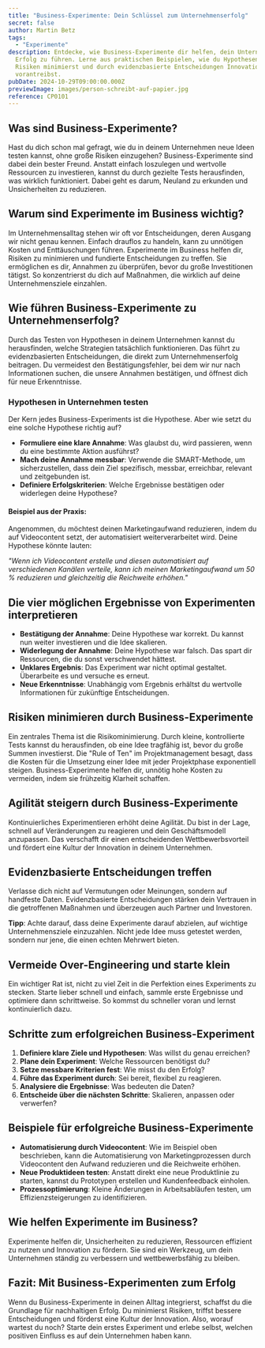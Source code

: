 ```yaml
---
title: "Business-Experimente: Dein Schlüssel zum Unternehmenserfolg"
secret: false
author: Martin Betz
tags:
  - "Experimente"
description: Entdecke, wie Business-Experimente dir helfen, dein Unternehmen zum
  Erfolg zu führen. Lerne aus praktischen Beispielen, wie du Hypothesen testest,
  Risiken minimierst und durch evidenzbasierte Entscheidungen Innovationen
  vorantreibst.
pubDate: 2024-10-29T09:00:00.000Z
previewImage: images/person-schreibt-auf-papier.jpg
reference: CP0101
---
```

## Was sind Business-Experimente?

Hast du dich schon mal gefragt, wie du in deinem Unternehmen neue Ideen testen kannst, ohne große Risiken einzugehen? Business-Experimente sind dabei dein bester Freund. Anstatt einfach loszulegen und wertvolle Ressourcen zu investieren, kannst du durch gezielte Tests herausfinden, was wirklich funktioniert. Dabei geht es darum, Neuland zu erkunden und Unsicherheiten zu reduzieren.

## Warum sind Experimente im Business wichtig?

Im Unternehmensalltag stehen wir oft vor Entscheidungen, deren Ausgang wir nicht genau kennen. Einfach drauflos zu handeln, kann zu unnötigen Kosten und Enttäuschungen führen. Experimente im Business helfen dir, Risiken zu minimieren und fundierte Entscheidungen zu treffen. Sie ermöglichen es dir, Annahmen zu überprüfen, bevor du große Investitionen tätigst. So konzentrierst du dich auf Maßnahmen, die wirklich auf deine Unternehmensziele einzahlen.

## Wie führen Business-Experimente zu Unternehmenserfolg?

Durch das Testen von Hypothesen in deinem Unternehmen kannst du herausfinden, welche Strategien tatsächlich funktionieren. Das führt zu evidenzbasierten Entscheidungen, die direkt zum Unternehmenserfolg beitragen. Du vermeidest den Bestätigungsfehler, bei dem wir nur nach Informationen suchen, die unsere Annahmen bestätigen, und öffnest dich für neue Erkenntnisse.

### Hypothesen in Unternehmen testen

Der Kern jedes Business-Experiments ist die Hypothese. Aber wie setzt du eine solche Hypothese richtig auf?

* **Formuliere eine klare Annahme**: Was glaubst du, wird passieren, wenn du eine bestimmte Aktion ausführst?
* **Mach deine Annahme messbar**: Verwende die SMART-Methode, um sicherzustellen, dass dein Ziel spezifisch, messbar, erreichbar, relevant und zeitgebunden ist.
* **Definiere Erfolgskriterien**: Welche Ergebnisse bestätigen oder widerlegen deine Hypothese?

#### Beispiel aus der Praxis:

Angenommen, du möchtest deinen Marketingaufwand reduzieren, indem du auf Videocontent setzt, der automatisiert weiterverarbeitet wird. Deine Hypothese könnte lauten:

*"Wenn ich Videocontent erstelle und diesen automatisiert auf verschiedenen Kanälen verteile, kann ich meinen Marketingaufwand um 50 % reduzieren und gleichzeitig die Reichweite erhöhen."*

## Die vier möglichen Ergebnisse von Experimenten interpretieren

* **Bestätigung der Annahme**: Deine Hypothese war korrekt. Du kannst nun weiter investieren und die Idee skalieren.
* **Widerlegung der Annahme**: Deine Hypothese war falsch. Das spart dir Ressourcen, die du sonst verschwendet hättest.
* **Unklares Ergebnis**: Das Experiment war nicht optimal gestaltet. Überarbeite es und versuche es erneut.
* **Neue Erkenntnisse**: Unabhängig vom Ergebnis erhältst du wertvolle Informationen für zukünftige Entscheidungen.

## Risiken minimieren durch Business-Experimente

Ein zentrales Thema ist die Risikominimierung. Durch kleine, kontrollierte Tests kannst du herausfinden, ob eine Idee tragfähig ist, bevor du große Summen investierst. Die "Rule of Ten" im Projektmanagement besagt, dass die Kosten für die Umsetzung einer Idee mit jeder Projektphase exponentiell steigen. Business-Experimente helfen dir, unnötig hohe Kosten zu vermeiden, indem sie frühzeitig Klarheit schaffen.

## Agilität steigern durch Business-Experimente

Kontinuierliches Experimentieren erhöht deine Agilität. Du bist in der Lage, schnell auf Veränderungen zu reagieren und dein Geschäftsmodell anzupassen. Das verschafft dir einen entscheidenden Wettbewerbsvorteil und fördert eine Kultur der Innovation in deinem Unternehmen.

## Evidenzbasierte Entscheidungen treffen

Verlasse dich nicht auf Vermutungen oder Meinungen, sondern auf handfeste Daten. Evidenzbasierte Entscheidungen stärken dein Vertrauen in die getroffenen Maßnahmen und überzeugen auch Partner und Investoren.

**Tipp**: Achte darauf, dass deine Experimente darauf abzielen, auf wichtige Unternehmensziele einzuzahlen. Nicht jede Idee muss getestet werden, sondern nur jene, die einen echten Mehrwert bieten.

## Vermeide Over-Engineering und starte klein

Ein wichtiger Rat ist, nicht zu viel Zeit in die Perfektion eines Experiments zu stecken. Starte lieber schnell und einfach, sammle erste Ergebnisse und optimiere dann schrittweise. So kommst du schneller voran und lernst kontinuierlich dazu.

## Schritte zum erfolgreichen Business-Experiment

1. **Definiere klare Ziele und Hypothesen**: Was willst du genau erreichen?
2. **Plane dein Experiment**: Welche Ressourcen benötigst du?
3. **Setze messbare Kriterien fest**: Wie misst du den Erfolg?
4. **Führe das Experiment durch**: Sei bereit, flexibel zu reagieren.
5. **Analysiere die Ergebnisse**: Was bedeuten die Daten?
6. **Entscheide über die nächsten Schritte**: Skalieren, anpassen oder verwerfen?

## Beispiele für erfolgreiche Business-Experimente

* **Automatisierung durch Videocontent**: Wie im Beispiel oben beschrieben, kann die Automatisierung von Marketingprozessen durch Videocontent den Aufwand reduzieren und die Reichweite erhöhen.
* **Neue Produktideen testen**: Anstatt direkt eine neue Produktlinie zu starten, kannst du Prototypen erstellen und Kundenfeedback einholen.
* **Prozessoptimierung**: Kleine Änderungen in Arbeitsabläufen testen, um Effizienzsteigerungen zu identifizieren.

## Wie helfen Experimente im Business?

Experimente helfen dir, Unsicherheiten zu reduzieren, Ressourcen effizient zu nutzen und Innovation zu fördern. Sie sind ein Werkzeug, um dein Unternehmen ständig zu verbessern und wettbewerbsfähig zu bleiben.

## Fazit: Mit Business-Experimenten zum Erfolg

Wenn du Business-Experimente in deinen Alltag integrierst, schaffst du die Grundlage für nachhaltigen Erfolg. Du minimierst Risiken, triffst bessere Entscheidungen und förderst eine Kultur der Innovation. Also, worauf wartest du noch? Starte dein erstes Experiment und erlebe selbst, welchen positiven Einfluss es auf dein Unternehmen haben kann.
